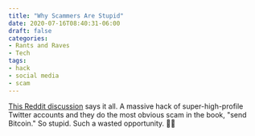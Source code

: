 ```yaml
---
title: "Why Scammers Are Stupid"
date: 2020-07-16T08:40:31-06:00
draft: false
categories:
- Rants and Raves
- Tech
tags:
- hack
- social media
- scam
---
```


[This Reddit discussion](https://www.reddit.com/r/teslamotors/comments/hrvfq0/fyi_elons_twitter_account_is_hacked_along_with_a/fy6mv10/) says it all. A massive hack of super-high-profile Twitter accounts and they do the most obvious scam in the book, "send Bitcoin." So stupid. Such a wasted opportunity. :man_facepalming: